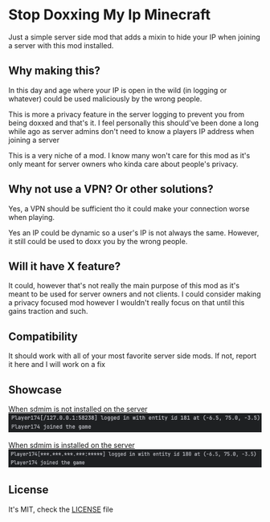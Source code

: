 # Stop Doxxing My Ip Minecraft

Just a simple server side mod that adds a mixin to hide your IP when joining a server with this mod installed. 

## Why making this?
In this day and age where your IP is open in the wild (in logging or whatever) could be used maliciously by the wrong people. 

This is more a privacy feature in the server logging to prevent you from being doxxed and that's it. I feel personally this should've been done a long while ago as server admins don't need to know a players IP address when joining a server

This is a very niche of a mod. I know many won't care for this mod as it's only meant for server owners who kinda care about people's privacy.

## Why not use a VPN? Or other solutions?
Yes, a VPN should be sufficient tho it could make your connection worse when playing. 

Yes an IP could be dynamic so a user's IP is not always the same. However, it still could be used to doxx you by the wrong people.

## Will it have X feature?
It could, however that's not really the main purpose of this mod as it's meant to be used for server owners and not clients. I could consider making a privacy focused mod however I wouldn't really focus on that until this gains traction and such. 

## Compatibility

It should work with all of your most favorite server side mods. If not, report it here and I will work on a fix 

## Showcase
<ins>When sdmim is not installed on the server</ins>
<img src="assets/before.png" alt="before"/>


<ins>When sdmim is installed on the server</ins>
<img src="assets/after.png" alt="after"/>

## License
It's MIT, check the [LICENSE](./LICENSE) file
